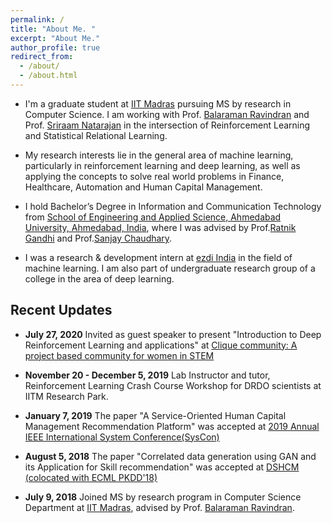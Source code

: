 ```yaml
---
permalink: /
title: "About Me. "
excerpt: "About Me."
author_profile: true
redirect_from: 
  - /about/
  - /about.html
---
```

<!--
<p align="right">
  <img src="https://ashutoshaay26.github.io/files/Shivoham.jpg?raw=true" alt="Photo" style="width: 200px;"/> 
</p>
-->

* I'm a graduate student at [IIT Madras](https://www.iitm.ac.in/) pursuing MS by research in Computer Science. I am working with Prof. [Balaraman Ravindran](https://www.cse.iitm.ac.in/~ravi/) and Prof. [Sriraam Natarajan](https://personal.utdallas.edu/~sriraam.natarajan/) in the intersection of Reinforcement Learning and Statistical Relational Learning.

* My research interests lie in the general area of machine learning, particularly in reinforcement learning and deep learning, as well as applying the concepts to solve real world problems in Finance, Healthcare, Automation and Human Capital Management.  

* I hold Bachelor’s Degree in Information and Communication Technology from [School of Engineering and Applied Science, Ahmedabad University, Ahmedabad, India](https://ahduni.edu.in/seas/), where I was advised by Prof.[Ratnik Gandhi](https://sites.google.com/site/ratnikg) and Prof.[Sanjay Chaudhary](https://ahduni.edu.in/seas/people/faculty/sanjay-chaudhary).

* I was a research & development intern at [ezdi India](https://www.ezdi.com/) in the field of machine learning. I am also part of undergraduate research group of a college in the area of deep learning.


## **Recent Updates**

* **July 27, 2020** Invited as guest speaker to present "Introduction to Deep Reinforcement Learning and applications" at [Clique community: A project based community for women in STEM](https://www.linkedin.com/company/clique-interestship/)

* **November 20 - December 5, 2019** Lab Instructor and tutor, Reinforcement Learning Crash Course Workshop for DRDO scientists at IITM Research Park.

* **January 7, 2019** The paper "A Service-Oriented Human Capital Management Recommendation Platform" was accepted at [2019 Annual IEEE International System Conference(SysCon)](https://ieeesyscon.org/) 


* **August 5, 2018** The paper "Correlated data generation using GAN and its Application for Skill recommendation" was accepted at [DSHCM (colocated with ECML PKDD'18)](https://dshcm.org/) 

* **July 9, 2018** Joined MS by research program in Computer Science Department at [IIT Madras](http://www.cse.iitm.ac.in/), advised by Prof. [Balaraman Ravindran](https://www.cse.iitm.ac.in/~ravi/). 

